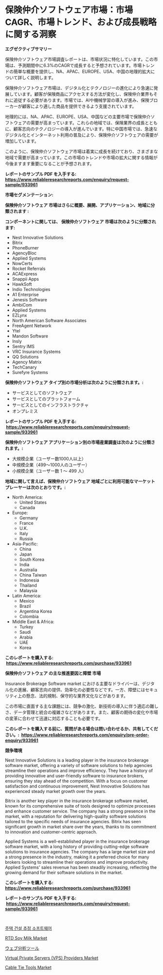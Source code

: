 <p><h1>保険仲介ソフトウェア市場：市場CAGR、市場トレンド、および成長戦略に関する洞察</h1></p><p><strong>エグゼクティブサマリー</strong></p>
<p><p>保険仲介ソフトウェア市場調査レポートは、市場状況に特化しています。この市場は、予測期間中に6.3%のCAGRで成長すると予想されています。市場トレンドの簡単な概要を提供し、NA、APAC、EUROPE、USA、中国の地理的拡大について詳しく説明します。</p><p>保険仲介ソフトウェア市場は、デジタル化とテクノロジーの進化により急速に発展しています。顧客が保険商品にアクセスする方法が変化し、保険仲介業界もそれに追従する必要があります。市場では、AIや機械学習の導入が進み、保険ブローカーが顧客により適した商品を提供できるよう支援されています。</p><p>地理的には、NA、APAC、EUROPE、USA、中国などの主要市場で保険仲介ソフトウェアの需要が高まっています。これらの地域では、保険業界の成長とともに、顧客志向のテクノロジーの導入が進んでいます。特に中国市場では、急速なデジタル化とインターネット利用の普及により、保険仲介ソフトウェアの需要が増加しています。</p><p>このように、保険仲介ソフトウェア市場は着実に成長を続けており、さまざまな地域で需要が高まっています。この市場のトレンドや市場の拡大に関する情報が今後ますます重要になることが予想されます。</p></p>
<p><strong>レポートのサンプル PDF を入手する: <a href="https://www.reliableresearchreports.com/enquiry/request-sample/933961">https://www.reliableresearchreports.com/enquiry/request-sample/933961</a></strong></p>
<p><strong>市場セグメンテーション:</strong></p>
<p><strong> 保険仲介ソフトウェア 市場はさらに概要、展開、アプリケーション、地域に分類されます :</strong></p>
<p><strong>コンポーネントに関しては、 保険仲介ソフトウェア 市場は次のように分類されます: &nbsp;</strong></p>
<p><ul><li>Nest Innovative Solutions</li><li>Bitrix</li><li>PhoneBurner</li><li>AgencyBloc</li><li>Applied Systems</li><li>NowCerts</li><li>Rocket Referrals</li><li>ACAExpress</li><li>Snappii Apps</li><li>HawkSoft</li><li>Indio Technologies</li><li>A1 Enterprise</li><li>Jenesis Software</li><li>AmbiCom</li><li>Applied Systems</li><li>EZLynx</li><li>North American Software Associates</li><li>FreeAgent Network</li><li>Ytel</li><li>Mandon Software</li><li>Insly</li><li>Sentry IMS</li><li>VRC Insurance Systems</li><li>QQ Solutions</li><li>Agency Matrix</li><li>TechCanary</li><li>Surefyre Systems</li></ul></p>
<p><strong> 保険仲介ソフトウェア タイプ別の市場分析は次のように分類されます。:</strong></p>
<p><ul><li>サービスとしてのソフトウェア</li><li>サービスとしてのプラットフォーム</li><li>サービスとしてのインフラストラクチャ</li><li>オンプレミス</li></ul></p>
<p><strong>レポートのサンプル PDF を入手する: &nbsp;<a href="https://www.reliableresearchreports.com/enquiry/request-sample/933961">https://www.reliableresearchreports.com/enquiry/request-sample/933961</a></strong></p>
<p><strong> 保険仲介ソフトウェア アプリケーション別の市場産業調査は次のように分類されます。:</strong></p>
<p><ul><li>大規模企業（ユーザー数1000人以上）</li><li>中規模企業（499～1000人のユーザー）</li><li>小規模企業（ユーザー数 1 ～ 499 人）</li></ul></p>
<p><strong>地域に関して言えば、保険仲介ソフトウェア 地域ごとに利用可能なマーケットプレーヤーは次のとおりです。:</strong></p>
<p><ul>
    <li>
        North America:
        <ul>
            <li>United States</li>
            <li>Canada</li>
        </ul>
    </li>
    <li>
        Europe:
        <ul>
            <li>Germany</li>
            <li>France</li>
            <li>U.K.</li>
            <li>Italy</li>
            <li>Russia</li>
        </ul>
    </li>
    <li>
        Asia-Pacific:
        <ul>
            <li>China</li>
            <li>Japan</li>
            <li>South Korea</li>
            <li>India</li>
            <li>Australia</li>
            <li>China Taiwan</li>
            <li>Indonesia</li>
            <li>Thailand</li>
            <li>Malaysia</li>
        </ul>
    </li>
    <li>
        Latin America:
        <ul>
            <li>Mexico</li>
            <li>Brazil</li>
            <li>Argentina Korea</li>
            <li>Colombia</li>
        </ul>
    </li>
    <li>
        Middle East & Africa:
        <ul>
            <li>Turkey</li>
            <li>Saudi</li>
            <li>Arabia</li>
            <li>UAE</li>
            <li>Korea</li>
        </ul>
    </li>
    </ul></p>
<p><strong>このレポートを購入する: &nbsp;<a href="https://www.reliableresearchreports.com/purchase/933961">https://www.reliableresearchreports.com/purchase/933961</a></strong></p>
<p><strong>保険仲介ソフトウェア の主な推進要因と障壁 市場</strong></p>
<p><p>Insurance Brokerage Software market における主要なドライバーは、デジタル化の進展、顧客志向の提供、効率化の必要性などです。一方、障壁にはセキュリティ上の懸念、法的規制、保守的な業界文化などがあります。</p><p>この市場に直面する主な課題には、競争の激化、新技術の導入に伴う適応の難しさ、データ管理と統合の複雑さなどがあります。また、顧客の期待の変化や市場の変革に合わせて迅速に対応することも必要です。</p></p>
<p><strong>このレポートを購入する前に、質問がある場合は問い合わせるか、共有してください。:&nbsp; <a href="https://www.reliableresearchreports.com/enquiry/pre-order-enquiry/933961">https://www.reliableresearchreports.com/enquiry/pre-order-enquiry/933961</a></strong></p>
<p><strong>競争環境</strong></p>
<p><p>Nest Innovative Solutions is a leading player in the insurance brokerage software market, offering a variety of software solutions to help agencies streamline their operations and improve efficiency. They have a history of providing innovative and user-friendly software to insurance brokers, ensuring they stay ahead of the competition. With a focus on customer satisfaction and continuous improvement, Nest Innovative Solutions has experienced steady market growth over the years.</p><p>Bitrix is another key player in the insurance brokerage software market, known for its comprehensive suite of tools designed to optimize processes and enhance customer service. The company has a strong presence in the market, with a reputation for delivering high-quality software solutions tailored to the specific needs of insurance agencies. Bitrix has seen significant growth in market share over the years, thanks to its commitment to innovation and customer-centric approach.</p><p>Applied Systems is a well-established player in the insurance brokerage software market, with a long history of providing cutting-edge software solutions to insurance agencies. The company has a large market size and a strong presence in the industry, making it a preferred choice for many brokers looking to streamline their operations and improve productivity. Applied Systems' sales revenue has been steadily increasing, reflecting the growing demand for their software solutions in the market.</p></p>
<p><strong>このレポートを購入する: &nbsp; <a href="https://www.reliableresearchreports.com/purchase/933961">https://www.reliableresearchreports.com/purchase/933961</a></strong></p>
<p><strong>レポートのサンプル PDF を入手する: &nbsp;<a href="https://www.reliableresearchreports.com/enquiry/request-sample/933961">https://www.reliableresearchreports.com/enquiry/request-sample/933961</a></strong><strong></strong></p>
<p>&nbsp;</p>
<p><p><a href="https://github.com/vs019sa3m8x/Market-Research-Report-List-1/blob/main/2898851184245.md">주택 건설 추정 소프트웨어</a></p><p><a href="https://simplistic-meeting-7ee.notion.site/RTD-Soy-Milk-Market-Size-Share-Trends-Analysis-Report-By-Material-By-Type-By-End-user-By-Regio-317c6818cfd040a0a8470cd9879a9c25">RTD Soy Milk Market</a></p><p><a href="https://github.com/oqxogxyvqe90775/Market-Research-Report-List-1/blob/main/5949883184220.md">ウェブ分析ツール</a></p><p><a href="https://issuu.com/reportprime-2/docs/virtual-private-servers-vps-providers-market-size-">Virtual Private Servers (VPS) Providers Market</a></p><p><a href="https://view.publitas.com/reportprime-1/cable-tie-tools-market-dynamics-2024-2031-also-about-its-market-trends-projections-and-opportunities/">Cable Tie Tools Market</a></p></p>